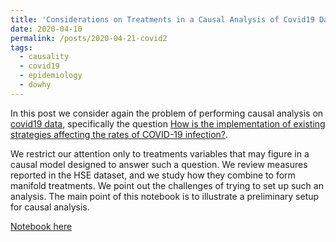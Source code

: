 ```yaml
---
title: 'Considerations on Treatments in a Causal Analysis of Covid19 Data'
date: 2020-04-10
permalink: /posts/2020-04-21-covid2
tags:
  - causality
  - covid19
  - epidemiology
  - dowhy
---
```


In this post we consider again the problem of performing causal analysis on [covid19 data](https://www.kaggle.com/roche-data-science-coalition/uncover), specifically the question [How is the implementation of existing strategies affecting the rates of COVID-19 infection?](https://www.kaggle.com/roche-data-science-coalition/uncover/tasks?taskId=681).

We restrict our attention only to treatments variables that may figure in a causal model designed to answer such a question. We review measures reported in the HSE dataset, and we study how they combine to form manifold treatments. We point out the challenges of trying to set up such an analysis. The main point of this notebook is to illustrate a preliminary setup for causal analysis.

[Notebook here](https://nbviewer.jupyter.org/github/FMZennaro/covid19/blob/master/CausalAnalysis-0.2.ipynb)

